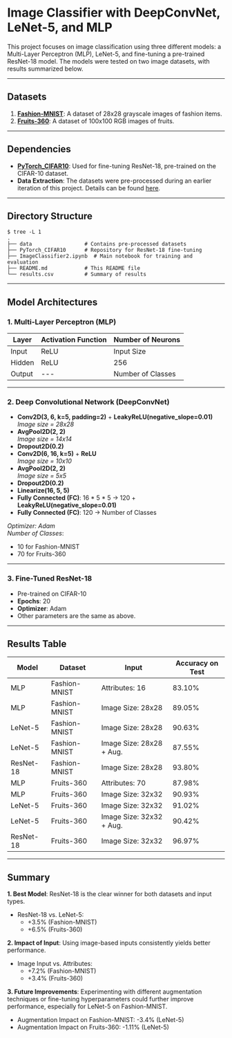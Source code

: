 # Image Classifier with DeepConvNet, LeNet-5, and MLP

This project focuses on image classification using three different models: a Multi-Layer Perceptron (MLP), LeNet-5, and fine-tuning a pre-trained ResNet-18 model. The models were tested on two image datasets, with results summarized below.

---

## Datasets

1. **[Fashion-MNIST](https://github.com/zalandoresearch/fashion-mnist)**: A dataset of 28x28 grayscale images of fashion items.
2. **[Fruits-360](https://www.kaggle.com/datasets/moltean/fruits)**: A dataset of 100x100 RGB images of fruits.

---

## Dependencies

- **[PyTorch_CIFAR10](https://github.com/huyvnphan/PyTorch_CIFAR10)**: Used for fine-tuning ResNet-18, pre-trained on the CIFAR-10 dataset.
- **Data Extraction**: The datasets were pre-processed during an earlier iteration of this project. Details can be found [here](https://github.com/Ana-Mirza/Image-Classifier).

---

## Directory Structure

```plaintext
$ tree -L 1
.
├── data                 # Contains pre-processed datasets
├── PyTorch_CIFAR10      # Repository for ResNet-18 fine-tuning
├── ImageClassifier2.ipynb  # Main notebook for training and evaluation
├── README.md            # This README file
└── results.csv          # Summary of results
```

---

## Model Architectures

### **1. Multi-Layer Perceptron (MLP)**

| Layer  | Activation Function | Number of Neurons |
|--------|----------------------|-------------------|
| Input  | ReLU                 | Input Size        |
| Hidden | ReLU                 | 256               |
| Output | ---                  | Number of Classes |

---

### **2. Deep Convolutional Network (DeepConvNet)**

- **Conv2D(3, 6, k=5, padding=2)** + **LeakyReLU(negative_slope=0.01)**  
  _Image size = 28x28_
- **AvgPool2D(2, 2)**  
  _Image size = 14x14_
- **Dropout2D(0.2)**
- **Conv2D(6, 16, k=5)** + **ReLU**  
  _Image size = 10x10_
- **AvgPool2D(2, 2)**  
  _Image size = 5x5_
- **Dropout2D(0.2)**
- **Linearize(16, 5, 5)**
- **Fully Connected (FC)**: 16 * 5 * 5 → 120 + **LeakyReLU(negative_slope=0.01)**
- **Fully Connected (FC)**: 120 → Number of Classes

_Optimizer: Adam_  
_Number of Classes_:  
- 10 for Fashion-MNIST  
- 70 for Fruits-360

---

### **3. Fine-Tuned ResNet-18**

- Pre-trained on CIFAR-10
- **Epochs**: 20
- **Optimizer**: Adam
- Other parameters are the same as above.

---

## Results Table

| Model      | Dataset       | Input                      | Accuracy on Test |
|------------|---------------|----------------------------|------------------|
| MLP        | Fashion-MNIST | Attributes: 16             | 83.10%           |
| MLP        | Fashion-MNIST | Image Size: 28x28          | 89.05%           |
| LeNet-5    | Fashion-MNIST | Image Size: 28x28          | 90.63%           |
| LeNet-5    | Fashion-MNIST | Image Size: 28x28 + Aug.   | 87.55%           |
| ResNet-18  | Fashion-MNIST | Image Size: 28x28          | 93.80%           |
| MLP        | Fruits-360    | Attributes: 70             | 87.98%           |
| MLP        | Fruits-360    | Image Size: 32x32          | 90.93%           |
| LeNet-5    | Fruits-360    | Image Size: 32x32          | 91.02%           |
| LeNet-5    | Fruits-360    | Image Size: 32x32 + Aug.   | 90.42%           |
| ResNet-18  | Fruits-360    | Image Size: 32x32          | 96.97%           |

---

## Summary 

**1. Best Model**: ResNet-18 is the clear winner for both datasets and input types.
*  ResNet-18 vs. LeNet-5: 
    * +3.5% (Fashion-MNIST)
    * +6.5% (Fruits-360)

**2. Impact of Input**: Using image-based inputs consistently yields better performance.
* Image Input vs. Attributes: 
    * +7.2% (Fashion-MNIST)
    * +3.4% (Fruits-360)

**3. Future Improvements**: Experimenting with different augmentation techniques or fine-tuning hyperparameters could further improve performance, especially for LeNet-5 on Fashion-MNIST.
* Augmentation Impact on Fashion-MNIST: -3.4% (LeNet-5)
* Augmentation Impact on Fruits-360: -1.11% (LeNet-5)